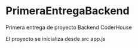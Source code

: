 # PrimeraEntregaBackend
Primera entrega de proyecto Backend CoderHouse

El proyecto se inicializa desde src app.js
